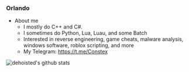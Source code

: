### Orlando

<!--
**dehoisted/dehoisted** is a ✨ _special_ ✨ repository because its `README.md` (this file) appears on your GitHub profile.-->

- About me
  - I mostly do C++ and C#. 
  - I sometimes do Python, Lua, Luau, and some Batch
  - Interested in reverse engineering, game cheats, malware analysis, windows software, roblox scripting, and more
  - My Telegram: https://t.me/Constex

![dehoisted's github stats](https://github-readme-stats.vercel.app/api/top-langs/?username=dehoisted&theme=chartreuse-dark)
